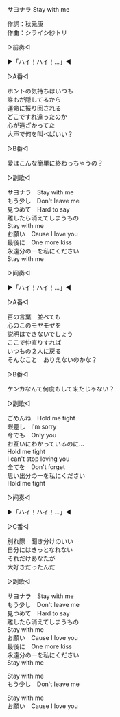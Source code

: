 サヨナラ Stay with me   
  
作詞：秋元康   
作曲：シライシ紗トリ   
  
▷前奏◁   
  
▶「ハイ！ハイ！…」◀   
  
▷A番◁   
  
ホントの気持ちはいつも   
誰もが隠してるから   
運命に振り回される   
どこですれ違ったのか   
心が遠ざかってた   
大声で何を叫べばいい？   
  
▷B番◁   
  
愛はこんな簡単に終わっちゃうの？   
  
▷副歌◁   
  
サヨナラ　Stay with me   
もう少し　Don't leave me   
見つめて　Hard to say   
離したら消えてしまうもの   
Stay with me   
お願い　Cause I love you   
最後に　One more kiss   
永遠分の一を私にください   
Stay with me   
  
▷间奏◁   
  
▶「ハイ！ハイ！…」◀   
  
▷A番◁   
  
百の言葉　並べても   
心のこのモヤモヤを   
説明はできないでしょう   
ここで仲直りすれば   
いつもの２人に戻る   
そんなこと　ありえないのかな？   
  
▷B番◁   
  
ケンカなんて何度もして来たじゃない？   
  
▷副歌◁   
  
ごめんね　Hold me tight   
眼差し　I'm sorry   
今でも　Only you   
お互いにわかっているのに…   
Hold me tight   
I can't stop loving you   
全てを　Don't forget   
思い出分の一を私にください   
Hold me tight   
  
▷间奏◁   
  
▶「ハイ！ハイ！…」◀   
  
▷C番◁   
  
別れ際　聞き分けのいい   
自分にはきっとなれない   
それだけあなたが   
大好きだったんだ   
  
▷副歌◁    
  
サヨナラ　Stay with me   
もう少し　Don't leave me   
見つめて　Hard to say   
離したら消えてしまうもの   
Stay with me   
お願い　Cause I love you   
最後に　One more kiss   
永遠分の一を私にください   
Stay with me   
  
Stay with me   
もう少し　Don't leave me   
  
Stay with me   
お願い　Cause I love you   
